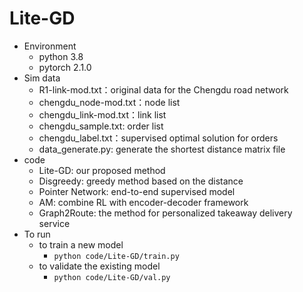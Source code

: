 # Lite-GD

- Environment
  - python 3.8
  - pytorch 2.1.0
- Sim data
  - R1-link-mod.txt：original data for the Chengdu road network
  - chengdu_node-mod.txt：node list
  - chengdu_link-mod.txt：link list
  - chengdu_sample.txt:  order list
  - chengdu_label.txt：supervised optimal solution for orders
  - data_generate.py: generate the shortest distance matrix file
- code
  - Lite-GD: our proposed method
  - Disgreedy: greedy method based on the distance
  - Pointer Network: end-to-end supervised model
  - AM: combine RL with encoder-decoder framework
  - Graph2Route: the method for personalized takeaway delivery service
- To run
  - to train a new model
    - `python code/Lite-GD/train.py`
  - to validate the existing model
    - `python code/Lite-GD/val.py`
